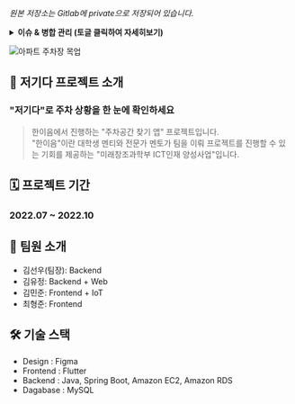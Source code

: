 _원본 저장소는 Gitlab에 private으로 저장되어 있습니다._

<details><summary><b>이슈 & 병합 관리 (토글 클릭하여 자세히보기)</b></summary>

## 이슈 관리
기능 또는 버그 별로 이슈를 생성하고, "작업 종류/작업 내용/작업자" 형식으로 브랜치를 만들어 개발했습니다.
<img width="600" alt="Screen Shot 2022-09-22 at 2 00 37 AM" src="https://user-images.githubusercontent.com/68562176/191566543-9005806a-e85c-44ae-b1af-552f9dd07393.png">

## 병합 관리
Merge Request를 통해 리뷰 후 작업 내용을 병합했습니다.

<img width="500" alt="Screen Shot 2022-09-22 at 2 02 44 AM" src="https://user-images.githubusercontent.com/68562176/191566887-25b77a09-c2bb-4f99-87ce-0b522633690a.png"><img width="500" alt="Screen Shot 2022-09-22 at 2 05 54 AM" src="https://user-images.githubusercontent.com/68562176/191567445-02f9bd04-2d47-4456-8a37-6a6895ee06fa.png">

</details>

![아파트 주차장 목업](https://user-images.githubusercontent.com/68562176/191567807-35575df5-278f-4674-a3d6-fffced1b6eeb.png)

## 📱 저기다 프로젝트 소개
### "저기다"로 주차 상황을 한 눈에 확인하세요


> 한이음에서 진행하는 "주차공간 찾기 앱" 프로젝트입니다.   
"한이음"이란 대학생 멘티와 전문가 멘토가 팀을 이뤄 프로젝트를 진행할 수 있는 기회를 제공하는 "미래창조과학부 ICT인재 양성사업"입니다.

## 🗓 프로젝트 기간
### 2022.07 ~ 2022.10

## 👤 팀원 소개
* 김선우(팀장): Backend
* 김유정: Backend + Web
* 김민준: Frontend + IoT
* 최형준: Frontend

## 🛠 기술 스택
* Design : Figma
* Frontend : Flutter
* Backend : Java, Spring Boot, Amazon EC2, Amazon RDS
* Dagabase : MySQL
